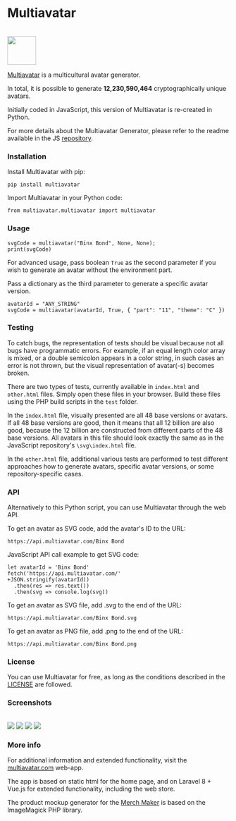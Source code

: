 # Multiavatar #
<br>
<img src="https://raw.githubusercontent.com/multiavatar/Multiavatar/main/logo.png?v=001" width="65">

[Multiavatar](https://multiavatar.com) is a multicultural avatar generator.

In total, it is possible to generate **12,230,590,464** cryptographically unique avatars.

Initially coded in JavaScript, this version of Multiavatar is re-created in Python.

For more details about the Multiavatar Generator, please refer to the readme available in the JS [repository](https://github.com/multiavatar/Multiavatar).


### Installation ###

Install Multiavatar with pip:

`pip install multiavatar`

Import Multiavatar in your Python code:

`from multiavatar.multiavatar import multiavatar`


### Usage ###

```
svgCode = multiavatar("Binx Bond", None, None);
print(svgCode)
```

For advanced usage, pass boolean `True` as the second parameter if you wish to generate an avatar without the environment part.

Pass a dictionary as the third parameter to generate a specific avatar version.

```
avatarId = "ANY_STRING"
svgCode = multiavatar(avatarId, True, { "part": "11", "theme": "C" })
```


### Testing ###

To catch bugs, the representation of tests should be visual because not all bugs have programmatic errors. For example, if an equal length color array is mixed, or a double semicolon appears in a color string, in such cases an error is not thrown, but the visual representation of avatar(-s) becomes broken.

There are two types of tests, currently available in `index.html` and `other.html` files. Simply open these files in your browser. Build these files using the PHP build scripts in the `test` folder.

In the `index.html` file, visually presented are all 48 base versions or avatars. If all 48 base versions are good, then it means that all 12 billion are also good, because the 12 billion are constructed from different parts of the 48 base versions. All avatars in this file should look exactly the same as in the JavaScript repository's `\svg\index.html` file.

In the `other.html` file, additional various tests are performed to test different approaches how to generate avatars, specific avatar versions, or some repository-specific cases.


### API ###

Alternatively to this Python script, you can use Multiavatar through the web API.

To get an avatar as SVG code, add the avatar's ID to the URL:

```
https://api.multiavatar.com/Binx Bond
```
JavaScript API call example to get SVG code:

```
let avatarId = 'Binx Bond'
fetch('https://api.multiavatar.com/'
+JSON.stringify(avatarId))
  .then(res => res.text())
  .then(svg => console.log(svg))
```
To get an avatar as SVG file, add .svg to the end of the URL:

```
https://api.multiavatar.com/Binx Bond.svg
```
To get an avatar as PNG file, add .png to the end of the URL:

```
https://api.multiavatar.com/Binx Bond.png
```


### License ###

You can use Multiavatar for free, as long as the conditions described in the [LICENSE](https://multiavatar.com/license) are followed.


### Screenshots ###
<br>
<img src="https://multiavatar.com/press/img/screenshots/screenshot-02.png?v=001">

<img src="https://multiavatar.com/press/img/screenshots/screenshot-03.png?v=001">

<img src="https://multiavatar.com/press/img/screenshots/screenshot-09.png?v=001">

<img src="https://multiavatar.com/press/img/screenshots/screenshot-10.png?v=001">


### More info ###

For additional information and extended functionality, visit the [multiavatar.com](https://multiavatar.com) web-app.

The app is based on static html for the home page, and on Laravel 8 + Vue.js for extended functionality, including the web store.

The product mockup generator for the [Merch Maker](https://multiavatar.com/merch-maker) is based on the ImageMagick PHP library.
